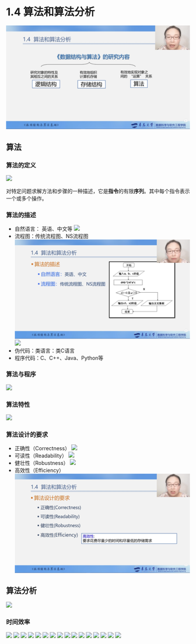 # 1.4 算法和算法分析

![](../images/charpter-1/1.4/1.png)

## 算法

### 算法的定义

![](../images/charpter-1/1.4/2.png)

对特定问题求解方法和步骤的一种描述，它是**指令**的有限**序列**。其中每个指令表示一个或多个操作。

### 算法的描述

* 自然语言： 英语、中文等
![](../images/charpter-1/1.4/3.png)
* 流程图：传统流程图、NS流程图
![](../images/charpter-1/1.4/4.png)
![](../images/charpter-1/1.4/5.png)
* 伪代码：类语言：类C语言
* 程序代码：C、C++、Java、Python等

### 算法与程序

![](../images/charpter-1/1.4/6.png)

### 算法特性

![](../images/charpter-1/1.4/7.png)

### 算法设计的要求

* 正确性（Correctness）
![](../images/charpter-1/1.4/8.png)
* 可读性（Readability）
![](../images/charpter-1/1.4/9.png)
* 健壮性（Robustness）
![](../images/charpter-1/1.4/10.png)
* 高效性（Efficiency）
![](../images/charpter-1/1.4/11.png)


## 算法分析

![](../images/charpter-1/1.4/12.png)

### 时间效率

![](../images/charpter-1/1.4/13.png)
![](../images/charpter-1/1.4/14.png)
![](../images/charpter-1/1.4/15.png)
![](../images/charpter-1/1.4/16.png)
![](../images/charpter-1/1.4/17.png)
![](../images/charpter-1/1.4/18.png)
![](../images/charpter-1/1.4/19.png)
![](../images/charpter-1/1.4/20.png)
![](../images/charpter-1/1.4/21.png)
![](../images/charpter-1/1.4/22.png)
![](../images/charpter-1/1.4/23.png)
![](../images/charpter-1/1.4/24.png)
![](../images/charpter-1/1.4/25.png)
![](../images/charpter-1/1.4/26.png)
![](../images/charpter-1/1.4/27.png)
![](../images/charpter-1/1.4/28.png)



